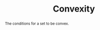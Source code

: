 ---
title: Convexity 
subject: Tutorial
subtitle: 
# short_title: How to MyST
authors:
  - name: Benjamin Stratton
    # affiliations:
    #   - Executable Books
    #   - Curvenote
    orcid: 0009-0001-2746-3668
    email: ben.stratton@bristol.ac.uk
license: 
keywords:  
abstract: The conditions for a set to be convex. 
exports:
#   - format: docx
  - format: pdf
    template: physical_review_journals
    article_type: Report
---